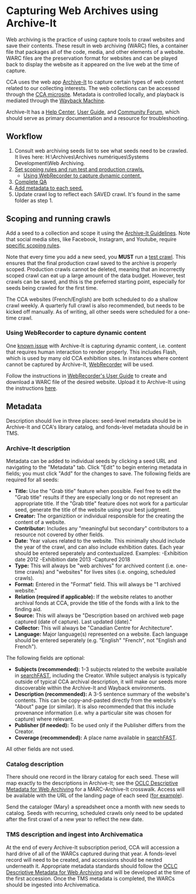 # Capturing Web Archives using Archive-It

Web archiving is the practice of using capture tools to crawl websites and save their contents. These result in web archiving (WARC) files, a container file that packages all of the code, media, and other elements of a website. WARC files are the preservation format for websites and can be played back to display the website as it appeared on the live web at the time of capture. 

CCA uses the web app [Archive-It](https://archive-it.org/) to capture certain types of web content related to our collecting interests. The web collections can be accessed through the [CCA microsite](https://archive-it.org/home/Canadian-Centre-for-Architecture). Metadata is controlled locally, and playback is mediated through the [Wayback Machine](https://archive.org/web/). 

Archive-It has a [Help Center](https://support.archive-it.org/hc/en-us), [User Guide](https://support.archive-it.org/hc/en-us/categories/201179946-Archive-It-User-Guide), and [Community Forum](https://support.archive-it.org/hc/en-us/community/topics), which should serve as primary documentation and a resource for troubleshooting. 
 
## Workflow

1. Consult web archiving seeds list to see what seeds need to be crawled. It lives here: H:\Archives\Archives numériques\Systems Development\Web Archiving. 
2. [Set scoping rules and run test and production crawls.](#scoping)
   - [Using WebRecorder to capture dynamic content.](#webrecorder)
3. [Complete QA](https://support.archive-it.org/hc/en-us/sections/115000624306-Quality-Assurance-QA-)
4. [Add metadata to each seed.](#metadata)
5. Update crawl log to reflect each SAVED crawl. It's found in the same folder as step 1. 

<a name="scoping"></a> 
## Scoping and running crawls
Add a seed to a collection and scope it using the [Archive-It Guidelines](https://support.archive-it.org/hc/en-us/sections/201864583-Scoping). Note that social media sites, like Facebook, Instagram, and Youtube, require [specific scoping rules](https://support.archive-it.org/hc/en-us/articles/208001336-Scoping-guidance-for-specific-types-of-sites).

Note that every time you add a new seed, you **MUST** run a [test crawl](https://support.archive-it.org/hc/en-us/articles/208001226-Run-monitor-and-save-a-test-crawl). This ensures that the final production crawl saved to the archive is properly scoped. Production crawls cannot be deleted, meaning that an incorrectly scoped crawl can eat up a large amount of the data budget. However, test crawls can be saved, and this is the preferred starting point, especially for seeds being crawled for the first time. 

The CCA websites (French/English) are both scheduled to do a shallow crawl weekly. A quarterly full crawl is also recommended, but needs to be kicked off manually. As of writing, all other seeds were scheduled for a one-time crawl.

<a name="webrecorder"></a> 
### Using WebRecorder to capture dynamic content
One [known issue](https://support.archive-it.org/hc/en-us/articles/209637043-Known-Web-Archiving-Challenges#dynamic) with Archive-It is capturing dynamic content, i.e. content that requires human interaction to render properly. This includes Flash, which is used by many old CCA exhibition sites. In instances where content cannot be captured by Archive-It, [WebRecorder](https://webrecorder.io/) will be used. 

Follow the instructions in [WebRecorder's User Guide](https://guide.webrecorder.io/) to create and download a WARC file of the desired website. Upload it to Archive-It using the instructions [here](https://support.archive-it.org/hc/en-us/articles/360000651246-Integrate-external-W-ARC-files-into-Archive-It-collections). 

<a name="metadata"></a>  

## Metadata
Description should live in three places: seed-level metadata should be in Archive-It and CCA's library catalog, and fonds-level metadata should be in TMS.

### Archive-It description
Metadata can be added to individual seeds by clicking a seed URL and navigating to the "Metadata" tab. Click "Edit" to begin entering metadata in fields; you must click "Add" for the changes to save. The following fields are required for all seeds: 
- **Title:** Use the "Grab title" feature when possible. Feel free to edit the "Grab title" results if they are especially long or do not represent an appropriate title. If the "Grab title" feature does not work for a particular seed, generate the title of the website using your best judgment. 
- **Creator:** The organizition or individual responsible for the creating the content of a website.
- **Contributor:** Includes any "meaningful but secondary" contributors to a resource not covered by other fields. 
- **Date:** Year values related to the website. This minimally should include the year of the crawl, and can also include exhibition dates. Each year should be entered seperately and contextualized. Examples:
 -Exhibition date 2012
 -Exhibition date 2013
 -Captured 2018
 - **Type:** This will always be "web archives" for archived content (i.e. one-time crawls) and "websites" for lives sites (i.e. ongoing, scheduled crawls). 
- **Format:** Entered in the "Format" field. This will always be "1 archived website." 
- **Relation (required if applicable):** If the website relates to another archival fonds at CCA, provide the title of the fonds with a link to the finding aid.
- **Source:** This will always be "Description based on archived web page captured (date of capture). Last updated (date)." 
- **Collector:** This will always be "Canadian Centre for Architecture". 
- **Language:** Major language(s) represented on a website. Each language should be entered seperately (e.g. "English" "French", not "English and French"). 

The following fields are optional: 
- **Subjects (recommended):** 1-3 subjects related to the website available in [searchFAST](http://fast.oclc.org/searchfast/), including the Creator. While subject analysis is typically outside of typical CCA archival description, it will make our seeds more discoverable within the Archive-It and Wayback environments. 
- **Description (recommended):** A 3-5 sentence summary of the website's contents. This can be copy-and-pasted directly from the website's "About" page (or similar). It is also recommended that this include provenance information (i.e. why a particular site was chosen for capture) where relevant.
- **Publisher (if needed):** To be used only if the Publisher differs from the Creator.
- **Coverage (recommended):** A place name available in [searchFAST](http://fast.oclc.org/searchfast/).

All other fields are not used.

### Catalog description
There should one record in the library catalog for each seed. These will map exactly to the descriptions in Archive-It; see the [OCLC Descriptive Metadata for Web Archiving](https://www.oclc.org/content/dam/research/publications/2018/oclcresearch-wam-recommendations.pdf) for a MARC-Archive-It crosswalk. Access will be available with the URL of the landing page of each seed ([for example](https://wayback.archive-it.org/10908/*/http://we-aggregate.org/)).

Send the cataloger (Mary) a spreadsheet once a month with new seeds to catalog. Seeds with recurring, scheduled crawls only need to be updated after the first crawl of a new year to reflect the new date.

### TMS description and ingest into Archivematica
At the end of every Archive-It subscription period, CCA will accession a hard drive of all of the WARCs captured during that year. A fonds-level record will need to be created, and accessions should be nested underneath it. Appropriate metadata standards should follow the [OCLC Descriptive Metadata for Web Archiving](https://www.oclc.org/content/dam/research/publications/2018/oclcresearch-wam-recommendations.pdf) and will be developed at the time of the first accession. Once the TMS metadata is completed, the WARCs should be ingested into Archivematica. 
